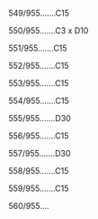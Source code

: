 549/955.......C15 


550/955.......C3 x D10 


551/955.......C15 


552/955.......C15 


553/955.......C15 


554/955.......C15 


555/955.......D30 


556/955.......C15 


557/955.......D30 


558/955.......C15 


559/955.......C15 


560/955.... 

